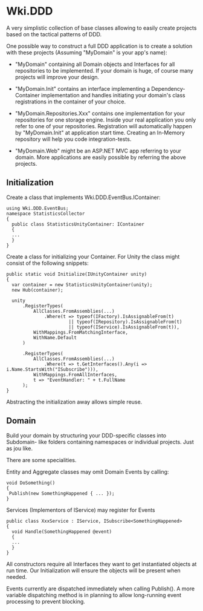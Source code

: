 # Wki.DDD

A very simplistic collection of base classes allowing to easily create
projects based on the tactical patterns of DDD.

One possible way to construct a full DDD application is to create a 
solution with these projects (Assuming "MyDomain" is your app's name):

 * "MyDomain" containing all Domain objects and Interfaces for all
   repositories to be implemented. If your domain is huge, of course
   many projects will improve your design.

 * "MyDomain.Init" contains an interface implementing a Dependency-Container
   implementation and handles initiating your domain's class registrations
   in the container of your choice.

 * "MyDomain.Repositories.Xxx" contains one implementation for your
   repositories for one storage engine. Inside your real application you
   only refer to one of your repositories. Registration will automatically
   happen by "MyDomain.Init" at application start time. Creating an
   In-Memory repository will help you code integration-tests.

 * "MyDomain.Web" might be an ASP.NET MVC app referring to your domain. 
   More applications are easily possible by referring the above projects.


## Initialization

Create a class that implements Wki.DDD.EventBus.IContainer:

    using Wki.DDD.EventBus;
    namespace StatisticsCollector
    {
      public class StatisticsUnityContainer: IContainer
	  {
	  ...
	  }
    }

Create a class for initializing your Container. For Unity the class
might consist of the following snippets:

    public static void Initialize(IUnityContainer unity)
    {
      var container = new StatisticsUnityContainer(unity);
      new Hub(container);
    
      unity
          .RegisterTypes(
              AllClasses.FromAssemblies(...)
                  .Where(t => typeof(IFactory).IsAssignableFrom(t)
                           || typeof(IRepository).IsAssignableFrom(t)
                           || typeof(IService).IsAssignableFrom(t)),
              WithMappings.FromMatchingInterface,
              WithName.Default
          )
	      
          .RegisterTypes(
              AllClasses.FromAssemblies(...)
                  .Where(t => t.GetInterfaces().Any(i => i.Name.StartsWith("ISubscribe"))),
              WithMappings.FromAllInterfaces,
              t => "EventHandler: " + t.FullName
          );
    }

Abstracting the initialization away allows simple reuse.

## Domain

Build your domain by structuring your DDD-specific classes into Subdomain-
like folders containing namespaces or individual projects. Just as jou like.

There are some specialities.

Entity and Aggregate classes may omit Domain Events by calling:

    void DoSomething()
	{
     Publish(new SomethingHappened { ... });
	}

Services (Implementors of IService) may register for Events

    public class XxxService : IService, ISubscribe<SomethingHappened>
	{
	  void Handle(SomethingHappened @event)
	  {
	  ...
	  }
	}
 
All constructors require all Interfaces they want to get instantiated
objects at run time. Our Initialization will ensure the objects will
be present when needed.

Events currently are dispatched immediately when calling Publish().
A more variable dispatching method is in planning to allow long-running
event processing to prevent blocking.
